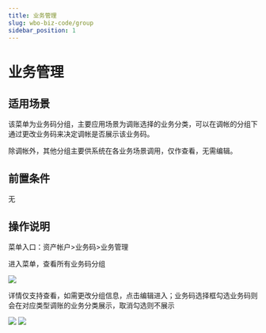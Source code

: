 ```yaml
---
title: 业务管理
slug: wbo-biz-code/group
sidebar_position: 1
---
```



# 业务管理

## 适用场景

该菜单为业务码分组，主要应用场景为调账选择的业务分类，可以在调帐的分组下通过更改业务码来决定调帐是否展示该业务码。

除调帐外，其他分组主要供系统在各业务场景调用，仅作查看，无需编辑。

## 前置条件

无

## 操作说明

菜单入口：资产帐户&gt;业务码&gt;业务管理

进入菜单，查看所有业务码分组

<img src="/assets/JINvbOtuXoc1j9xcuWdcw9Pmnxg.png"/>

详情仅支持查看，如需更改分组信息，点击编辑进入；业务码选择框勾选业务码则会在对应类型调账的业务分类展示，取消勾选则不展示

<img src="/assets/T2YGbkUGpopS7oxEg6bcZHa8nQg.png"/>

<img src="/assets/Q7BgbSCjCowbzTxQtQkcPkLDngg.png"/>

